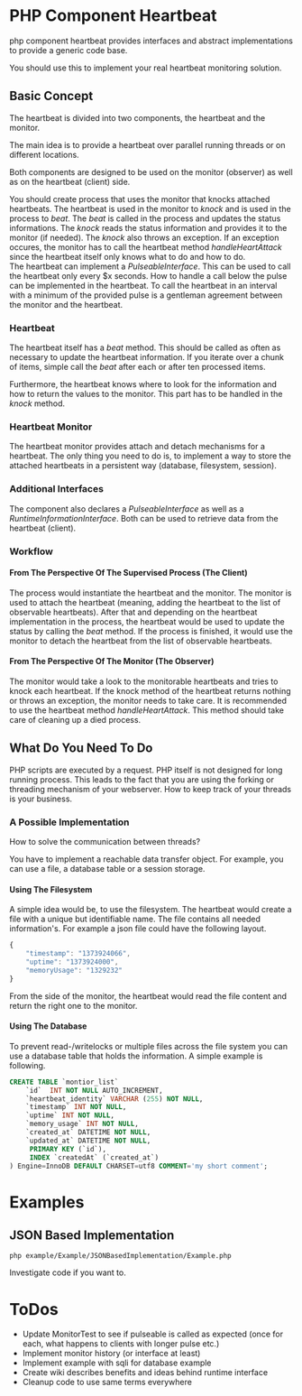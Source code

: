 # PHP Component Heartbeat

php component heartbeat provides interfaces and abstract implementations to provide a generic code base.

You should use this to implement your real heartbeat monitoring solution.

## Basic Concept

The heartbeat is divided into two components, the heartbeat and the monitor.

The main idea is to provide a heartbeat over parallel running threads or on different locations.

Both components are designed to be used on the monitor (observer) as well as on the heartbeat (client) side.

You should create process that uses the monitor that knocks attached heartbeats. The heartbeat is used in the monitor to *knock* and is used in the process to *beat*. The *beat* is called in the process and updates the status informations. The *knock* reads the status information and provides it to the monitor (if needed). The *knock* also throws an exception. If an exception occures, the monitor has to call the heartbeat method *handleHeartAttack* since the heartbeat itself only knows what to do and how to do.  
The heartbeat can implement a *PulseableInterface*. This can be used to call the heartbeat only every $x seconds. How to handle a call below the pulse can be implemented in the heartbeat. To call the heartbeat in an interval with a minimum of the provided pulse is a gentleman agreement between the monitor and the heartbeat.

### Heartbeat

The heartbeat itself has a *beat* method.
This should be called as often as necessary to update the heartbeat information.
If you iterate over a chunk of items, simple call the *beat* after each or after ten processed items.

Furthermore, the heartbeat knows where to look for the information and how to return the values to the monitor.
This part has to be handled in the *knock* method.

### Heartbeat Monitor

The heartbeat monitor provides attach and detach mechanisms for a heartbeat. The only thing you need to do is, to implement a way to store the attached heartbeats in a persistent way (database, filesystem, session).

### Additional Interfaces

The component also declares a *PulseableInterface* as well as a *RuntimeInformationInterface*. Both can be used to retrieve data from the heartbeat (client).

### Workflow

#### From The Perspective Of The Supervised Process (The Client)

The process would instantiate the heartbeat and the monitor.
The monitor is used to attach the heartbeat (meaning, adding the heartbeat to the list of observable heartbeats).
After that and depending on the heartbeat implementation in the process, the heartbeat would be used to update the status by calling the *beat* method.
If the process is finished, it would use the monitor to detach the heartbeat from the list of observable heartbeats.

#### From The Perspective Of The Monitor (The Observer)

The monitor would take a look to the monitorable heartbeats and tries to knock each heartbeat. If the knock method of the heartbeat returns nothing or throws an exception, the monitor needs to take care. It is recommended to use the heartbeat method *handleHeartAttack*. This method should take care of cleaning up a died process.

## What Do You Need To Do

PHP scripts are executed by a request.
PHP itself is not designed for long running process.
This leads to the fact that you are using the forking or threading mechanism of your webserver.
How to keep track of your threads is your business.

### A Possible Implementation

How to solve the communication between threads?

You have to implement a reachable data transfer object.
For example, you can use a file, a database table or a session storage.

#### Using The Filesystem

A simple idea would be, to use the filesystem.
The heartbeat would create a file with a unique but identifiable name.
The file contains all needed information's.
For example a json file could have the following layout.

```js
{
    "timestamp": "1373924066",
    "uptime": "1373924000",
    "memoryUsage": "1329232"
}
```

From the side of the monitor, the heartbeat would read the file content and return the right one to the monitor.

#### Using The Database

To prevent read-/writelocks or multiple files across the file system you can use a database table that holds the information.
A simple example is following.

```sql
CREATE TABLE `montior_list`
    `id`  INT NOT NULL AUTO_INCREMENT,
    `heartbeat_identity` VARCHAR (255) NOT NULL,
    `timestamp` INT NOT NULL,
    `uptime` INT NOT NULL,
    `memory_usage` INT NOT NULL,
    `created_at` DATETIME NOT NULL,
    `updated_at` DATETIME NOT NULL,
     PRIMARY KEY (`id`),
     INDEX `createdAt` (`created_at`)
) Engine=InnoDB DEFAULT CHARSET=utf8 COMMENT='my short comment';
```

# Examples

## JSON Based Implementation

    php example/Example/JSONBasedImplementation/Example.php

Investigate code if you want to.

# ToDos

* Update MonitorTest to see if pulseable is called as expected (once for each, what happens to clients with longer pulse etc.)
* Implement monitor history (or interface at least)
* Implement example with sqli for database example
* Create wiki describes benefits and ideas behind runtime interface
* Cleanup code to use same terms everywhere
